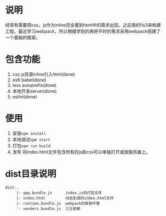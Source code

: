 # 说明
经常有需要把css，js作为inline完全塞到html中的需求出现。之前用的fis3来构建工程，最近学习webpack，所以根据学到的再把平时的需求采用webpack搭建了一个基础的框架。

# 包含功能
1. css js资源inline引入html(done) 
2. es6  babel(done) 
3. less autoprefix(done)
4. 本地开发server(done)
5. eslint(done)

# 使用
1. 安装```npm install```
2. 本地调试```npm start```
3. 打包```npm run build```
4. 发布 将index.html文件包含所有的js和css可以单独打开或放服务器上。

# dist目录说明
```
dist-.
     |- app.bundle.js      index.js的打包文件
     |- index.html         动态生成的index.html文件
     |- runtime.bundle.js  webpack的框架环境
     '- venders.bundle.js  三方依赖
```